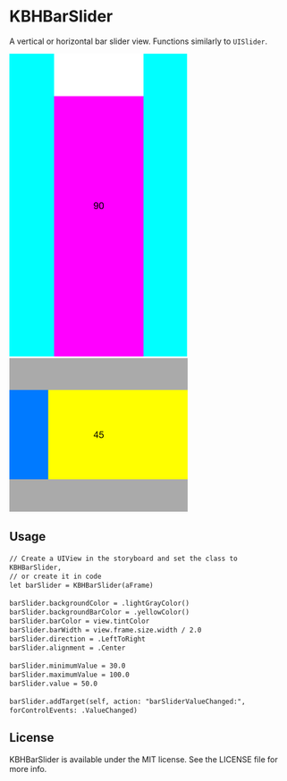 # KBHBarSlider

A vertical or horizontal bar slider view. Functions similarly to `UISlider`. 

![Alt text](https://github.com/keithbhunter/KBHBarSlider/blob/master/Images/Bottom-To-Top-90.png "Vertical KBHBarSlider with minimum of 30 and maximum of 100")
![Alt text](https://github.com/keithbhunter/KBHBarSlider/blob/master/Images/Left-To-Right-45.png "Horizontal KBHBarSlider with minimum of 30 and maximum of 100")

## Usage

```
// Create a UIView in the storyboard and set the class to KBHBarSlider,
// or create it in code
let barSlider = KBHBarSlider(aFrame)

barSlider.backgroundColor = .lightGrayColor()
barSlider.backgroundBarColor = .yellowColor()
barSlider.barColor = view.tintColor
barSlider.barWidth = view.frame.size.width / 2.0
barSlider.direction = .LeftToRight
barSlider.alignment = .Center

barSlider.minimumValue = 30.0
barSlider.maximumValue = 100.0
barSlider.value = 50.0

barSlider.addTarget(self, action: "barSliderValueChanged:", forControlEvents: .ValueChanged)
``` 

## License

KBHBarSlider is available under the MIT license. See the LICENSE file for more info.